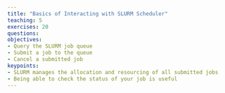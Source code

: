 ```yaml
---
title: "Basics of Interacting with SLURM Scheduler"
teaching: 5
exercises: 20
questions:
objectives:
- Query the SLURM job queue
- Submit a job to the queue
- Cancel a submitted job
keypoints:
- SLURM manages the allocation and resourcing of all submitted jobs
- Being able to check the status of your job is useful
---
```


